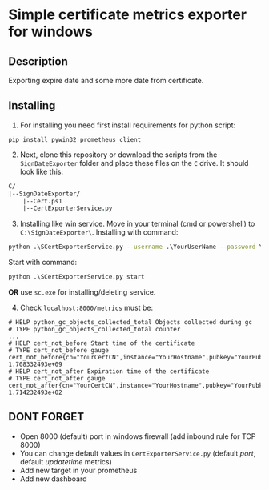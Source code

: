 # Simple certificate metrics exporter for windows

## Description

Exporting expire date and some more date from certificate.

## Installing

1. For installing you need first install requirements for python script:
```pip
pip install pywin32 prometheus_client
```
2. Next, clone this repository or download the scripts from the `SignDateExporter` folder and place these files on the `C` drive. It should look like this:

```fs
C/
|--SignDateExporter/
    |--Cert.ps1
    |--CertExporterService.py
```

3. Installing like win service.
Move in your terminal (cmd or powershell) to `C:\SignDateExporter\`.
Installing with command:
```cmd
python .\SCertExporterService.py --username .\YourUserName --password YourPassword --startup delayed install
```
Start with command:
```cmd
python .\SCertExporterService.py start
```
**OR**
use `sc.exe` for installing/deleting service.

4. Check `localhost:8000/metrics` must be:

```metrics
# HELP python_gc_objects_collected_total Objects collected during gc
# TYPE python_gc_objects_collected_total counter
...
# HELP cert_not_before Start time of the certificate
# TYPE cert_not_before gauge
cert_not_before{cn="YourCertCN",instance="YourHostname",pubkey="YourPubkeyHexFormat",thumbprint="YourThumbprint"} 1.708332493e+09
# HELP cert_not_after Expiration time of the certificate
# TYPE cert_not_after gauge
cert_not_after{cn="YourCertCN",instance="YourHostname",pubkey="YourPubkeyHexFormat",thumbprint="YourThumbprint"} 1.714232493e+02
```


## DONT FORGET

* Open 8000 (default) port in windows firewall (add inbound rule for TCP 8000)
* You can change default values in `CertExporterService.py` (default *port*, default *updatetime* metrics)
* Add new target in your prometheus
* Add new dashboard